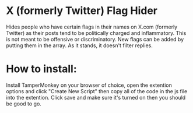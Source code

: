 # X (formerly Twitter) Flag Hider
Hides people who have certain flags in their names on X.com (formerly Twitter) as their posts tend to be politically charged and inflammatory. This is not meant to be offensive or discriminatory.
New flags can be added by putting them in the array.
As it stands, it doesn't filter replies.

# How to install:
Install TamperMonkey on your browser of choice, open the extention options and click "Create New Script" then copy all of the code in the js file into the extention. Click save and make sure it's turned on then you should be good to go.
